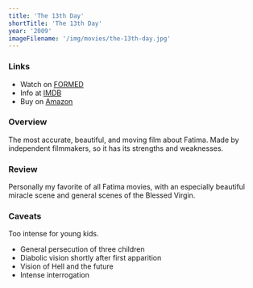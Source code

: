```yaml
---
title: 'The 13th Day'
shortTitle: 'The 13th Day'
year: '2009'
imageFilename: '/img/movies/the-13th-day.jpg'
---
```


### Links

* Watch on [FORMED](https://watch.formed.org/the-13th-day)
* Info at [IMDB](https://www.imdb.com/title/tt1615865/)
* Buy on [Amazon](https://www.amazon.com/13th-Day-Jane-Lesley/dp/B002LDCZCU)

### Overview

The most accurate, beautiful, and moving film about Fatima. Made by independent filmmakers, so it has its strengths and weaknesses.

### Review

Personally my favorite of all Fatima movies, with an especially beautiful miracle scene and general scenes of the Blessed Virgin.

### Caveats

Too intense for young kids.

* General persecution of three children
* Diabolic vision shortly after first apparition
* Vision of Hell and the future
* Intense interrogation
